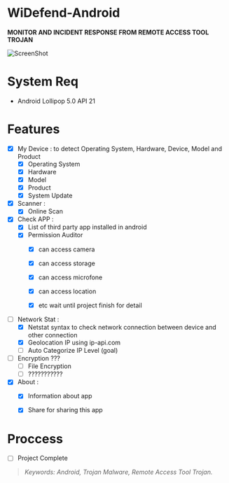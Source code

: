 # WiDefend-Android

**MONITOR AND INCIDENT RESPONSE FROM REMOTE ACCESS TOOL TROJAN**



![ScreenShot](https://github.com/wishihab/WiDefend-Android/blob/master/WiDifendAndroids.PNG)

# System Req

- Android Lollipop 5.0 API 21

# Features

- [x] My Device : to detect Operating System, Hardware, Device, Model and Product
	- [x] Operating System
	- [x] Hardware
	- [x] Model
	- [x] Product
	- [x] System Update
	
- [x] Scanner :
	- [x] Online Scan
	
- [x] Check APP : 
	- [x] List of third party app installed in android
	- [x] Permission Auditor
		- [x] can access camera
		- [x] can access storage
		- [x] can access microfone
		- [x] can access location
		- [x] etc wait until project finish for detail

	
- [ ] Network Stat :
	- [x] Netstat syntax to check network connection between device and other connection
	- [x] Geolocation IP using ip-api.com
	- [ ] Auto Categorize IP Level (goal)
	
- [ ] Encryption ???
	- [ ] File Encryption
	- [ ] ???????????

- [x] About : 
	- [x] Information about app
	- [x] Share for sharing this app



# Proccess

- [ ] Project Complete


> *Keywords: Android, Trojan Malware, Remote Access Tool Trojan.*

